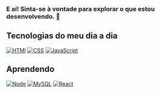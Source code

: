 ### E aí! Sinta-se à vontade para explorar o que estou desenvolvendo. 👋

## Tecnologias do meu dia a dia

[![HTMl](https://img.shields.io/badge/HTML5-E34F26?style=for-the-badge&logo=html5&logoColor=white)](https://github.com/Andrioh/html-css)
[![CSS](https://img.shields.io/badge/CSS3-1572B6?style=for-the-badge&logo=css3&logoColor=white)](https://github.com/Andrioh/https://github.com/Andrioh/Projetos)
[![JavaScript](https://img.shields.io/badge/JavaScript-323330?style=for-the-badge&logo=javascript&logoColor=F7DF1E)](https://github.com/Andrioh/JavaScript)

## Aprendendo

[![Node](https://img.shields.io/badge/Node.js-43853D?style=for-the-badge&logo=node.js&logoColor=white)](https://github.com/Andrioh/Node.js)
[![MySQL](https://img.shields.io/badge/MySQL-00000F?style=for-the-badge&logo=mysql&logoColor=white)](https://github.com/Andrioh/Node.js)
[![React](https://img.shields.io/badge/React-20232A?style=for-the-badge&logo=react&logoColor=61DAFB)](https://github.com/Andrioh)
